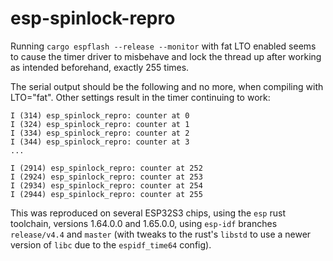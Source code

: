 # esp-spinlock-repro
Running `cargo espflash --release --monitor` with fat LTO enabled seems to cause the timer driver to misbehave and 
lock the thread up after working as intended beforehand, exactly 255 times.

The serial output should be the following and no more, when compiling with LTO="fat". Other settings result in the 
timer continuing to work:
```
I (314) esp_spinlock_repro: counter at 0
I (324) esp_spinlock_repro: counter at 1
I (334) esp_spinlock_repro: counter at 2
I (344) esp_spinlock_repro: counter at 3
...

I (2914) esp_spinlock_repro: counter at 252
I (2924) esp_spinlock_repro: counter at 253
I (2934) esp_spinlock_repro: counter at 254
I (2944) esp_spinlock_repro: counter at 255
```
This was reproduced on several ESP32S3 chips, using the `esp` rust toolchain, versions 1.64.0.0 and 1.65.0.0, using 
`esp-idf` branches `release/v4.4` and `master` (with tweaks to the rust's `libstd` to use a newer version of `libc` due
to the `espidf_time64` config).
